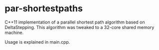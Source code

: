 par-shortestpaths
=================

C++11 implementation of a parallel shortest path algorithm based on DeltaStepping.
This algorithm was tweaked to a 32-core shared memory machine.

Usage is explained in main.cpp.
